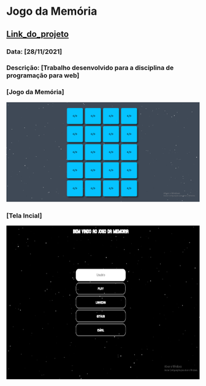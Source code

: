 # Jogo da Memória

## [Link_do_projeto](https://work-prog-web.netlify.app)

### Data: [**28/11/2021**]

### Descrição: [**Trabalho desenvolvido para a disciplina de programação para web**]

### [**Jogo da Memória**]

<img src="./images/game.png" alt="Imagem do jogo da memória" max-width="800" max-height="400">

### [**Tela Incial**]

<img src="./images/Tela_inicial.png" alt="Imagem da tela inicial" width="800" height="400">
